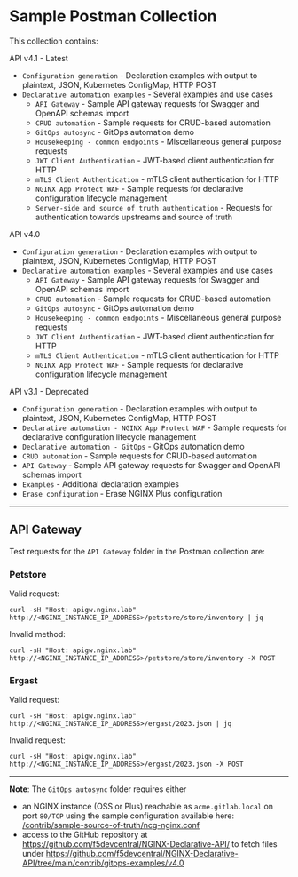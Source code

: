# Sample Postman Collection

This collection contains:

API v4.1 - Latest
- `Configuration generation` - Declaration examples with output to plaintext, JSON, Kubernetes ConfigMap, HTTP POST
- `Declarative automation examples` - Several examples and use cases
  - `API Gateway` - Sample API gateway requests for Swagger and OpenAPI schemas import
  - `CRUD automation` - Sample requests for CRUD-based automation
  - `GitOps autosync` - GitOps automation demo
  - `Housekeeping - common endpoints` - Miscellaneous general purpose requests
  - `JWT Client Authentication` - JWT-based client authentication for HTTP
  - `mTLS Client Authentication` - mTLS client authentication for HTTP
  - `NGINX App Protect WAF` - Sample requests for declarative configuration lifecycle management
  - `Server-side and source of truth authentication` - Requests for authentication towards upstreams and source of truth

API v4.0
- `Configuration generation` - Declaration examples with output to plaintext, JSON, Kubernetes ConfigMap, HTTP POST
- `Declarative automation examples` - Several examples and use cases
  - `API Gateway` - Sample API gateway requests for Swagger and OpenAPI schemas import
  - `CRUD automation` - Sample requests for CRUD-based automation
  - `GitOps autosync` - GitOps automation demo
  - `Housekeeping - common endpoints` - Miscellaneous general purpose requests
  - `JWT Client Authentication` - JWT-based client authentication for HTTP
  - `mTLS Client Authentication` - mTLS client authentication for HTTP
  - `NGINX App Protect WAF` - Sample requests for declarative configuration lifecycle management

API v3.1 - Deprecated
- `Configuration generation` - Declaration examples with output to plaintext, JSON, Kubernetes ConfigMap, HTTP POST
- `Declarative automation - NGINX App Protect WAF` - Sample requests for declarative configuration lifecycle management
- `Declarative automation - GitOps` - GitOps automation demo
- `CRUD automation` - Sample requests for CRUD-based automation
- `API Gateway` - Sample API gateway requests for Swagger and OpenAPI schemas import
- `Examples` - Additional declaration examples
- `Erase configuration` - Erase NGINX Plus configuration

---

## API Gateway ##

Test requests for the `API Gateway` folder in the Postman collection are:

### Petstore ###

Valid request:

    curl -sH "Host: apigw.nginx.lab" http://<NGINX_INSTANCE_IP_ADDRESS>/petstore/store/inventory | jq

Invalid method:

    curl -sH "Host: apigw.nginx.lab" http://<NGINX_INSTANCE_IP_ADDRESS>/petstore/store/inventory -X POST

### Ergast ###

Valid request:

    curl -sH "Host: apigw.nginx.lab" http://<NGINX_INSTANCE_IP_ADDRESS>/ergast/2023.json | jq

Invalid request:

    curl -sH "Host: apigw.nginx.lab" http://<NGINX_INSTANCE_IP_ADDRESS>/ergast/2023.json -X POST


---

**Note**: The `GitOps autosync` folder requires either
- an NGINX instance (OSS or Plus) reachable as `acme.gitlab.local` on port `80/TCP` using the sample configuration available here: [/contrib/sample-source-of-truth/ncg-nginx.conf](/contrib/sample-source-of-truth/ncg-nginx.conf)
- access to the GitHub repository at https://github.com/f5devcentral/NGINX-Declarative-API/ to fetch files under https://github.com/f5devcentral/NGINX-Declarative-API/tree/main/contrib/gitops-examples/v4.0
